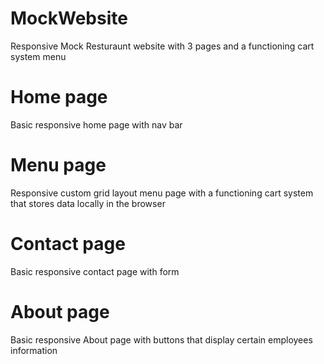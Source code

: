 # MockWebsite
Responsive Mock Resturaunt website with 3 pages and a functioning cart system menu
# Home page
Basic responsive home page with nav bar
# Menu page
Responsive custom grid layout menu page with a functioning cart system that stores data locally in the browser
# Contact page
Basic responsive contact page with form
# About page
Basic responsive About page with buttons that display certain employees information

